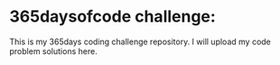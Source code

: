 # 365daysofcode challenge:
This is my 365days coding challenge repository. I will upload my code problem solutions here.  
